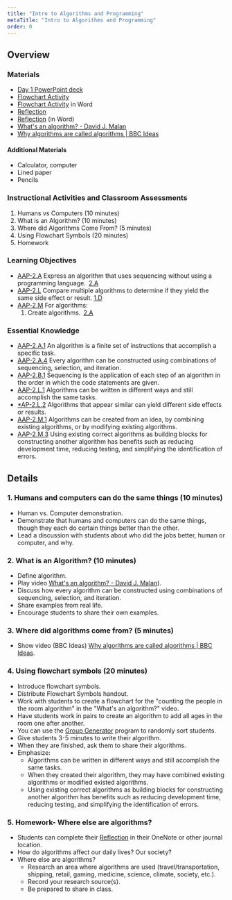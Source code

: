 ```yaml
---
title: "Intro to Algorithms and Programming"
metaTitle: "Intro to Algorithms and Programming"
order: 0
---
```


## Overview

### Materials

* [Day 1 PowerPoint deck](https://1drv.ms/w/s!AqsgsTyHBmRBkEvvJU0wJ35hu67B?e=D11ge7)
* <a href="/unit-3/day-1/flowchart-activity">Flowchart Activity</a>
* [Flowchart Activity](https://1drv.ms/w/s!AqsgsTyHBmRBkDtw-KHmmcv4s_ju?e=t14mFR) in Word
* <a href="/unit-3/day-1/reflection">Reflection</a>
* [Reflection](https://1drv.ms/w/s!AqsgsTyHBmRBkD2lJ5ICRgPwXqSj?e=h6zsIU) (in Word)
* [What's an algorithm? - David J. Malan](https://youtu.be/6hfOvs8pY1k)
* [Why algorithms are called algorithms | BBC Ideas](https://youtu.be/oRkNaF0QvnI)

#### Additional Materials 

* Calculator, computer
* Lined paper
* Pencils

### Instructional Activities and Classroom Assessments

1. Humans vs Computers (10 minutes)
2. What is an Algorithm? (10 minutes)
3. Where did Algorithms Come From? (5 minutes)
4. Using Flowchart Symbols (20 minutes)
5. Homework

### Learning Objectives 

* [AAP-2.A](https://apcentral.collegeboard.org/pdf/ap-computer-science-principles-course-and-exam-description.pdf?course=ap-computer-science-principles#page=75) Express an algorithm that uses sequencing without using a programming language. [2.A](https://apcentral.collegeboard.org/pdf/ap-computer-science-principles-course-and-exam-description.pdf?course=ap-computer-science-principles#page=23)
* [AAP-2.L](https://apcentral.collegeboard.org/pdf/ap-computer-science-principles-course-and-exam-description.pdf?course=ap-computer-science-principles#page=85) Compare multiple algorithms to determine if they yield the same side effect or result. [1.D](https://apcentral.collegeboard.org/pdf/ap-computer-science-principles-course-and-exam-description.pdf?course=ap-computer-science-principles#page=23)
* [AAP-2.M](https://apcentral.collegeboard.org/pdf/ap-computer-science-principles-course-and-exam-description.pdf?course=ap-computer-science-principles#page=86) For algorithms:
    1. Create algorithms. [2.A](https://apcentral.collegeboard.org/pdf/ap-computer-science-principles-course-and-exam-description.pdf?course=ap-computer-science-principles#page=23)

### Essential Knowledge

* [AAP-2.A.1](https://apcentral.collegeboard.org/pdf/ap-computer-science-principles-course-and-exam-description.pdf?course=ap-computer-science-principles#page=75) An algorithm is a finite set of instructions that accomplish a specific task.
* [AAP-2.A.4](https://apcentral.collegeboard.org/pdf/ap-computer-science-principles-course-and-exam-description.pdf?course=ap-computer-science-principles#page=75) Every algorithm can be constructed using combinations of sequencing, selection, and iteration.
* [AAP-2.B.1](https://apcentral.collegeboard.org/pdf/ap-computer-science-principles-course-and-exam-description.pdf?course=ap-computer-science-principles#page=75) Sequencing is the application of each step of an algorithm in the order in which the code statements are given.
* [AAP-2.L.1](https://apcentral.collegeboard.org/pdf/ap-computer-science-principles-course-and-exam-description.pdf?course=ap-computer-science-principles#page=85) Algorithms can be written in different ways and still accomplish the same tasks.
* [*AP-2.L.2](https://apcentral.collegeboard.org/pdf/ap-computer-science-principles-course-and-exam-description.pdf?course=ap-computer-science-principles#page=85) Algorithms that appear similar can yield different side effects or results.
* [AAP-2.M.1](https://apcentral.collegeboard.org/pdf/ap-computer-science-principles-course-and-exam-description.pdf?course=ap-computer-science-principles#page=86) Algorithms can be created from an idea, by combining existing algorithms, or by modifying existing algorithms.
* [AAP-2.M.3](https://apcentral.collegeboard.org/pdf/ap-computer-science-principles-course-and-exam-description.pdf?course=ap-computer-science-principles#page=86) Using existing correct algorithms as building blocks for constructing another algorithm has benefits such as reducing development time, reducing testing, and simplifying the identification of errors.

## Details

### 1. Humans and computers can do the same things (10 minutes)

* Human vs. Computer demonstration.
* Demonstrate that humans and computers can do the same things, though they each do certain things better than the other.
* Lead a discussion with students about who did the jobs better, human or computer, and why.

### 2. What is an Algorithm? (10 minutes)

* Define algorithm.
* Play video [What's an algorithm? - David J. Malan](https://youtu.be/6hfOvs8pY1k)).
* Discuss how every algorithm can be constructed using combinations of sequencing, selection, and iteration.
* Share examples from real life.
* Encourage students to share their own examples.

### 3. Where did algorithms come from? (5 minutes) 

* Show video (BBC Ideas) [Why algorithms are called algorithms | BBC Ideas]((https://youtu.be/oRkNaF0QvnI)).

### 4. Using flowchart symbols (20 minutes)

* Introduce flowchart symbols.
* Distribute Flowchart Symbols handout.
* Work with students to create a flowchart for the "counting the people in the room algorithm" in the  "What's an algorithm?" video.
* Have students work in pairs to create an algorithm to add all ages in the room one after another.
* You can use the [Group Generator](https://arcade.makecode.com/31859-57060-41272-95490) program to randomly sort students.
* Give students 3-5 minutes to write their algorithm.
* When they are finished, ask them to share their algorithms.
* Emphasize:
    * Algorithms can be written in different ways and still accomplish the same tasks.
    * When they created their algorithm, they may have combined existing algorithms or modified existed algorithms.
    * Using existing correct algorithms as building blocks for constructing another algorithm has benefits such as reducing development time, reducing testing, and simplifying the identification of errors.

### 5. Homework- Where else are algorithms?

* Students can complete their <a href="/unit-3/day-1/reflection">Reflection</a> in their OneNote or other journal location.
* How do algorithms affect our daily lives? Our society?
* Where else are algorithms?
    * Research an area where algorithms are used (travel/transportation, shipping, retail, gaming, medicine, science, climate, society, etc.).   
    * Record your research source(s).
    * Be prepared to share in class.